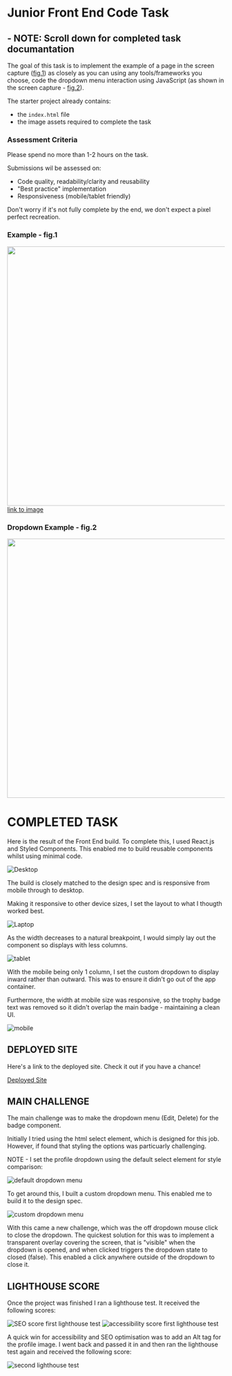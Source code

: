 # Junior Front End Code Task

## - NOTE: Scroll down for completed task documantation

The goal of this task is to implement the example of a page in the screen capture ([fig.1](#example---fig1)) as closely as you can using any tools/frameworks you choose, code the dropdown menu interaction using JavaScript (as shown in the screen capture - [fig.2](#dropdown-example---fig2)).

The starter project already contains:
  - the `index.html` file
  - the image assets required to complete the task

### Assessment Criteria

Please spend no more than 1-2 hours on the task.

Submissions wil be assessed on:
- Code quality, readability/clarity and reusability
- "Best practice" implementation
- Responsiveness (mobile/tablet friendly)

Don't worry if it's not fully complete by the end, we don't expect a pixel perfect recreation.

### Example - fig.1
<img src="./assets/examples/example.png" width="600">
<a href="./assets/examples/example.png">link to image</a>

### Dropdown Example - fig.2
<img src="./assets/examples/dropdown-example.gif" width="600">


# COMPLETED TASK

Here is the result of the Front End build. To complete this, I used React.js and Styled Components. This enabled me to build reusable components whilst using minimal code.

![Desktop](public/images/desktop.png)

The build is closely matched to the design spec and is responsive from mobile through to desktop.

Making it responsive to other device sizes, I set the layout to what I thougth worked best.

![Laptop](public/images/laptop.png)

As the width decreases to a natural breakpoint, I would simply lay out the component so displays with less columns.

![tablet](public/images/tablet.png)

With the mobile being only 1 column, I set the custom dropdown to display inward rather than outward. This was to ensure it didn't go out of the app container. 

Furthermore, the width at mobile size was responsive, so the trophy badge text was removed so it didn't overlap the main badge - maintaining a clean UI.

![mobile](public/images/mobile.png)



## DEPLOYED SITE

Here's a link to the deployed site. Check it out if you have a chance!

[Deployed Site](https://craromentislw.netlify.app/)

## MAIN CHALLENGE

The main challenge was to make the dropdown menu (Edit, Delete) for the badge component. 

Initially I tried using the html select element, which is designed for this job. However, if found that styling the options was particuarly challenging. 

NOTE - I set the profile dropdown using the default select element for style comparison:

![default dropdown menu](public/images/defaultDropdown.png)


To get around this, I built a custom dropdown menu. This enabled me to build it to the design spec. 

![custom dropdown menu](public/images/customDropdown.png)

With this came a new challenge, which was the off dropdown mouse click to close the dropdown. The quickest solution for this was to implement a transparent overlay  covering the screen, that is "visible" when the dropdown is opened, and when clicked triggers the dropdown state to closed (false). This enabled a click anywhere outside of the dropdown to close it.

## LIGHTHOUSE SCORE

Once the project was finished I ran a lighthouse test. It received the following scores:

![SEO score first lighthouse test](public/images/seo.png)
![accessibility score first lighthouse test](public/images/accessibility.png)

A quick win for accessibility and SEO optimisation was to add an Alt tag for the profile image. I went back and passed it in and then ran the lighthouse test again and received the following score:

![second lighthouse test](public/images/secondScore.png)



